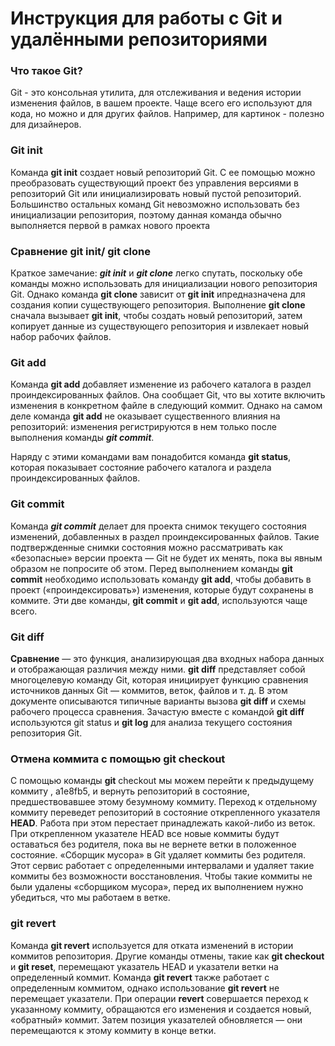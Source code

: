 # Инструкция для работы с Git и удалёнными репозиториями

### Что такое Git?
Git - это консольная утилита, для отслеживания и ведения истории изменения файлов, в вашем проекте. Чаще всего его используют для кода, но можно и для других файлов. Например, для картинок - полезно для дизайнеров.

### Git init
Команда **git init** создает новый репозиторий Git. С ее помощью можно преобразовать существующий проект без управления версиями в репозиторий Git или инициализировать новый пустой репозиторий. Большинство остальных команд Git невозможно использовать без инициализации репозитория, поэтому данная команда обычно выполняется первой в рамках нового проекта

### Сравнение git init/ git clone
Краткое замечание: ***git init*** и ***git clone*** легко спутать, поскольку обе команды можно использовать для инициализации нового репозитория Git. Однако команда **git clone** зависит от **git init** ипредназначена для создания копии существующего репозитория. Выполнение **git clone** сначала вызывает **git init**, чтобы создать новый репозиторий, затем копирует данные из существующего репозитория и извлекает новый набор рабочих файлов.

### Git add
Команда **git add** добавляет изменение из рабочего каталога в раздел проиндексированных файлов. Она сообщает Git, что вы хотите включить изменения в конкретном файле в следующий коммит. Однако на самом деле команда **git add** не оказывает существенного влияния на репозиторий: изменения регистрируются в нем только после выполнения команды ***git commit***.

Наряду с этими командами вам понадобится команда **git status**, которая показывает состояние рабочего каталога и раздела проиндексированных файлов.

### Git commit

Команда ***git commit*** делает для проекта снимок текущего состояния изменений, добавленных в раздел проиндексированных файлов. Такие подтвержденные снимки состояния можно рассматривать как «безопасные» версии проекта — Git не будет их менять, пока вы явным образом не попросите об этом. Перед выполнением команды **git commit** необходимо использовать команду **git add**, чтобы добавить в проект («проиндексировать») изменения, которые будут сохранены в коммите. Эти две команды, **git commit** и **git add**, используются чаще всего.

### Git diff
**Сравнение** — это функция, анализирующая два входных набора данных и отображающая различия между ними. **git diff** представляет собой многоцелевую команду Git, которая инициирует функцию сравнения источников данных Git — коммитов, веток, файлов и т. д. В этом документе описываются типичные варианты вызова **git diff** и схемы рабочего процесса сравнения. Зачастую вместе с командой **git diff** используются git status и **git log** для анализа текущего состояния репозитория Git.

### Отмена коммита с помощью git checkout
С помощью команды **git** checkout мы можем перейти к предыдущему коммиту , a1e8fb5, и вернуть репозиторий в состояние, предшествовавшее этому безумному коммиту. Переход к отдельному коммиту переведет репозиторий в состояние открепленного указателя **HEAD**. Работа при этом перестает принадлежать какой-либо из веток. При открепленном указателе HEAD все новые коммиты будут оставаться без родителя, пока вы не вернете ветки в положенное состояние. «Сборщик мусора» в Git удаляет коммиты без родителя. Этот сервис работает с определенными интервалами и удаляет такие коммиты без возможности восстановления. Чтобы такие коммиты не были удалены «сборщиком мусора», перед их выполнением нужно убедиться, что мы работаем в ветке.

### git revert
Команда **git revert** используется для отката изменений в истории коммитов репозитория. Другие команды отмены, такие как **git checkout** и **git reset**, перемещают указатель HEAD и указатели ветки на определенный коммит. Команда **git revert** также работает с определенным коммитом, однако использование **git revert** не перемещает указатели. При операции **revert** совершается переход к указанному коммиту, обращаются его изменения и создается новый, «обратный» коммит. Затем позиция указателей обновляется — они перемещаются к этому коммиту в конце ветки.